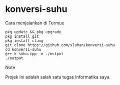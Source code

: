 # konversi-suhu

Cara menjalankan di Termux
```
pkg update && pkg upgrade
pkg install git
pkg install clang
git clone https://github.com/sluhan/konversi-suhu
cd konversi-suhu
g++ k-suhu.cpp -o ./output
./output
```

> [!NOTE]
> Projek ini adalah salah satu tugas Informatika saya.
